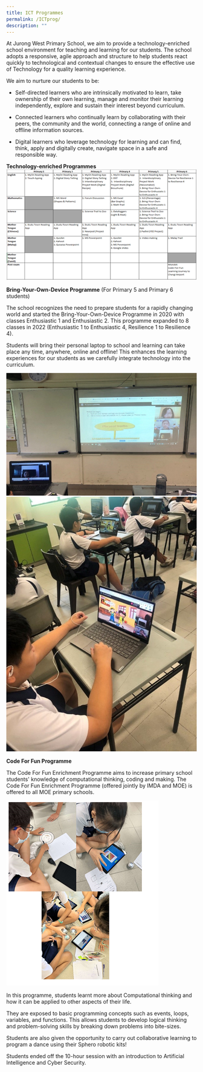 ```yaml
---
title: ICT Programmes
permalink: /ICTprog/
description: ""
---
```

At Jurong West Primary School, we aim to provide a technology-enriched school environment for teaching and learning for our students. The school adopts a responsive, agile approach and structure to help students react quickly to technological and contextual changes to ensure the effective use of Technology for a quality learning experience.<br>

We aim to nurture our students to be:<br>

* Self-directed learners who are intrinsically motivated to learn, take ownership of their own learning, manage and monitor their learning independently, explore and sustain their interest beyond curriculum.<br>

* Connected learners who continually learn by collaborating with their peers, the community and the world, connecting a range of online and offline information sources.<br>

* Digital learners who leverage technology for learning and can find, think, apply and digitally create, navigate space in a safe and responsible way.<br>

**Technology-enriched Programmes**
<br>
![](/images/ICTprog/ICT%20prog.png)


**Bring-Your-Own-Device Programme** (For Primary 5 and Primary 6 students)<br>


The school recognizes the need to prepare students for a rapidly changing world and started the Bring-Your-Own-Device Programme in 2020 with classes Enthusiastic 1 and Enthusiastic 2. This programme expanded to 8 classes in 2022 (Enthusiastic 1 to Enthusiastic 4, Resilience 1 to Resilience 4). <br>


Students will bring their personal laptop to school and learning can take place any time, anywhere, online and offline!  This enhances the learning experiences for our students as we carefully integrate technology into the curriculum.<br>

![](/images/ICTprog/BYOD1.jpg)
<br>
![](/images/ICTprog/BYOD2.jpg)

**Code For Fun Programme**


The Code For Fun Enrichment Programme aims to increase primary school students' knowledge of computational thinking, coding and making. The Code For Fun Enrichment Programme (offered jointly by IMDA and MOE) is offered to all MOE primary schools.<br>

![](/images/ICTprog/Code%20for%20Fun.png)

In this programme, students learnt more about Computational thinking and how it can be applied to other aspects of their life.<br>

They are exposed to basic programming concepts such as events, loops, variables, and functions. This allows students to develop logical thinking and problem-solving skills by breaking down problems into bite-sizes.<br>

Students are also given the opportunity to carry out collaborative learning to program a dance using their Sphero robotic kits!<br>

Students ended off the 10-hour session with an introduction to Artificial Intelligence and Cyber Security.